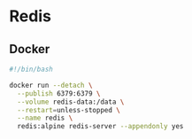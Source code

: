 # Redis

## Docker

```bash
#!/bin/bash

docker run --detach \
  --publish 6379:6379 \
  --volume redis-data:/data \
  --restart=unless-stopped \
  --name redis \
  redis:alpine redis-server --appendonly yes

```
